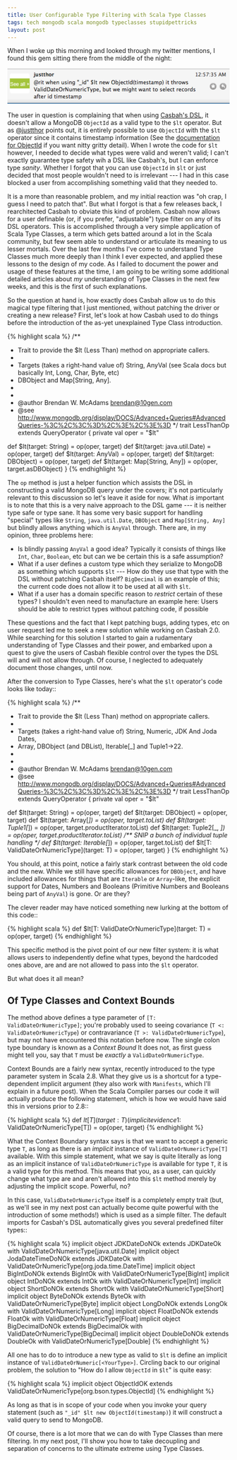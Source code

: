 ```yaml
---
title: User Configurable Type Filtering with Scala Type Classes
tags: tech mongodb scala mongodb typeclasses stupidpettricks
layout: post
---
```

When I woke up this morning and looked through my twitter mentions, I found this gem sitting there from the middle of the night:

![@rit when using "_id" $lt new ObjectId(timestamp) it throws ValidDateOrNumericType, but we might want to select records after id timestamp (from @justthor)](/images/oid_lt_casbah.png)

The user in question is complaining that when using [Casbah's DSL](http://github.com/mongodb/casbah), it doesn't allow a MongoDB ``ObjectId`` as a valid type to the ``$lt`` operator.  But as [@justthor](http://twitter.com/justthor) points out, it is entirely possible to use ``ObjectId`` with the ``$lt`` operator since it contains timestamp information (See the [documentation for ObjectId](http://www.mongodb.org/display/DOCS/Object+IDs) if you want nitty gritty detail).   When I wrote the code for ``$lt`` however, I needed to decide what types were valid and weren't valid; I can't exactly guarantee type safety wih a DSL like Casbah's, but I can enforce type *sanity*.  Whether I forgot that you can use ``ObjectId`` in ``$lt`` or just decided that most people wouldn't need to is irrelevant --- I had in this case blocked a user from accomplishing something valid that they needed to.

It is a more than reasonable problem, and my initial reaction was "oh crap, I guess I need to patch that".  But what I forgot is that a few releases back, I rearchitected Casbah to obviate this kind of problem.  Casbah now allows for a user definable (or, if you prefer, "adjustable") type filter on any of its DSL operators.  This is accomplished through a very simple application of Scala Type Classes, a term which gets batted around a lot in the Scala community, but few seem able to understand or articulate its meaning to us lesser mortals.  Over the last few months I've come to understand Type Classes much more deeply than I think I ever expected, and applied these lessons to the design of my code.  As I failed to document the power and usage of these features at the time, I am going to be writing some additional detailed articles about *my* understanding of Type Classes in the next few weeks, and this is the first of such explanations.  

So the question at hand is, how exactly does Casbah allow us to do this magical type filtering that I just mentioned, without patching the driver or creating a new release?  First, let's look at how Casbah used to do things before the introduction of the as-yet unexplained Type Class introduction.

<!--more-->

{% highlight scala %}
/**
 * Trait to provide the $lt (Less Than) method on appropriate callers.
 *
 * Targets (takes a right-hand value of) String, AnyVal (see Scala docs but basically Int, Long, Char, Byte, etc)
 * DBObject and Map[String, Any].
 *
 *
 * @author Brendan W. McAdams <brendan@10gen.com>
 * @see http://www.mongodb.org/display/DOCS/Advanced+Queries#AdvancedQueries-%3C%2C%3C%3D%2C%3E%2C%3E%3D
 */
trait LessThanOp extends QueryOperator {
  private val oper = "$lt" 

  def $lt(target: String) = op(oper, target)
  def $lt(target: java.util.Date) = op(oper, target)
  def $lt(target: AnyVal) = op(oper, target)
  def $lt(target: DBObject) = op(oper, target)
  def $lt(target: Map[String, Any]) = op(oper, target.asDBObject)
}
{% endhighlight %}

The ``op`` method is just a helper function which assists the DSL in constructing a valid MongoDB query under the covers; it's not particularly relevant to this discussion so let's leave it aside for now.  What *is* important is to note that this is a very naive approach to the DSL game --- it is neither type safe or type sane.  It has some very basic support for handling "special" types like ``String``, ``java.util.Date``, ``DBObject`` and ``Map[String, Any]`` but blindly allows anything which is ``AnyVal`` through.  There are, in my opinion, three problems here:

* Is blindly passing ``AnyVal`` a good idea? Typically it consists of things like ``Int``, ``Char``, ``Boolean``, etc but can we be certain this is a safe assumption?
* What if a user defines a custom type which they serialize to MongoDB as something which supports ``$lt`` ---  How do they use that type with the DSL without patching Casbah itself? ``BigDecimal`` is an example of this; the current code does not allow it to be used at all with ``$lt``.
* What if a user has a domain specific reason to *restrict* certain of these types? I shouldn't even need to manufacture an example here: Users should be able to restrict types without patching code, if possible

These questions and the fact that I kept patching bugs, adding types, etc on user request led me to seek a new solution while working on Casbah 2.0. While searching for this solution I started to gain a rudamentary understanding of Type Classes and their power, and embarked upon a quest to give the users of Casbah flexible control over the types the DSL will and will not allow through.  Of course, I neglected to adequately document those changes, until now.

After the conversion to Type Classes, here's what the ``$lt`` operator's code looks like today::

{% highlight scala %}
/**
 * Trait to provide the $lt (Less Than) method on appropriate callers.
 *
 * Targets (takes a right-hand value of) String, Numeric, JDK And Joda Dates, 
 * Array, DBObject (and DBList), Iterable[_] and Tuple1->22.
 *
 *
 * @author Brendan W. McAdams <brendan@10gen.com>
 * @see http://www.mongodb.org/display/DOCS/Advanced+Queries#AdvancedQueries-%3C%2C%3C%3D%2C%3E%2C%3E%3D
 */
trait LessThanOp extends QueryOperator {
  private val oper = "$lt"

  def $lt(target: String) = op(oper, target)
  def $lt(target: DBObject) = op(oper, target)
  def $lt(target: Array[_]) = op(oper, target.toList)
  def $lt(target: Tuple1[_]) = op(oper, target.productIterator.toList)
  def $lt(target: Tuple2[_, _]) = op(oper, target.productIterator.toList)
  /** SNIP a bunch of individual tuple handling */
  def $lt(target: Iterable[_]) = op(oper, target.toList)
  def $lt[T: ValidDateOrNumericType](target: T) = op(oper, target)
}
{% endhighlight %}

You should, at this point, notice a fairly stark contrast between the old code and the new.  While we still have specific allowances for ``DBObject``, and have included allowances for things that are ``Iterable`` or ``Array``-like, the explicit support for Dates, Numbers and Booleans (Primitive Numbers and Booleans being part of ``AnyVal``) is gone.  Or are they?

The clever reader may have noticed something new lurking at the bottom of this code::

{% highlight scala %}
  def $lt[T: ValidDateOrNumericType](target: T) = op(oper, target)
{% endhighlight %}

This specific method is the pivot point of our new filter system: it is what allows users to independently define what types, beyond the hardcoded ones above, are and are not allowed to pass into the ``$lt`` operator.

But what does it all mean?

Of Type Classes and Context Bounds
----------------------------------

The method above defines a type parameter of ``[T: ValidDateOrNumericType]``; you're probably used to seeing covariance (``T <: ValidDateOrNumericType``) or contravariance (``T >: ValidDateOrNumericType``), but may not have encountered this notation before now.  The single colon type boundary is known as a *Context Bound*  It does not, as first guess might tell you, say that ``T`` must be *exactly* a ``ValidDateOrNumericType``.

Context Bounds are a fairly new syntax, recently introduced to the type parameter system in Scala 2.8.  What they give us is a shortcut for a type-dependent implicit argument (they also work with ``Manifests``, which I'll explain in a future post).  When the Scala Compiler parses our code it will actually produce the following statement, which is how we would have said this in versions prior to 2.8::

{% highlight scala %}
    def $lt[T](target: T)(implicit evidence$1: ValidDateOrNumericType[T]) = op(oper, target)
{% endhighlight %}

What the Context Boundary syntax says is that we want to accept a generic type ``T``, as long as there is an *implicit* instance of ``ValidDateOrNumericType[T]`` available.  With this simple statement, what we say is quite literally as long as an implicit instance of ``ValidDateOrNumericType`` is available for type ``T``, it is a valid type for this method.  This means that you, as a user, can quickly change what type are and aren't allowed into this ``$lt`` method merely by adjusting the implicit scope.  Powerful, no?

In this case, ``ValidDateOrNumericType`` itself is a completely empty trait (but, as we'll see in my next post can actually become quite powerful with the introduction of some methods!) which is used as a simple filter. The default imports for Casbah's DSL automatically gives you several predefined filter types::

{% highlight scala %}
implicit object JDKDateDoNOk extends JDKDateOk with ValidDateOrNumericType[java.util.Date]
implicit object JodaDateTimeDoNOk extends JDKDateOk with ValidDateOrNumericType[org.joda.time.DateTime]
implicit object BigIntDoNOk extends BigIntOk with ValidDateOrNumericType[BigInt]
implicit object IntDoNOk extends IntOk with ValidDateOrNumericType[Int]
implicit object ShortDoNOk extends ShortOk with ValidDateOrNumericType[Short]
implicit object ByteDoNOk extends ByteOk with ValidDateOrNumericType[Byte]
implicit object LongDoNOk extends LongOk with ValidDateOrNumericType[Long]
implicit object FloatDoNOk extends FloatOk with ValidDateOrNumericType[Float]
implicit object BigDecimalDoNOk extends BigDecimalOk with ValidDateOrNumericType[BigDecimal]
implicit object DoubleDoNOk extends DoubleOk with ValidDateOrNumericType[Double]
{% endhighlight %}

All one has to do to introduce a new type as valid to ``$lt`` is define an implicit instance of ``ValidDateOrNumeric[<YourType>]``.  Circling back to our original problem, the solution to "How do I allow ``ObjectId`` in ``$lt``" is quite easy:

{% highlight scala %}
implicit object ObjectIdOK extends ValidDateOrNumericType[org.bson.types.ObjectId]
{% endhighlight %}

As long as that is in scope of your code when you invoke your query statement (such as ``"_id" $lt new ObjectId(timestamp)``) it will construct a valid query to send to MongoDB.

Of course, there is a lot more that we can do with Type Classes than mere filtering.  In my next post, I'll show you how to take decoupling and separation of concerns to the ultimate extreme using Type Classes.
